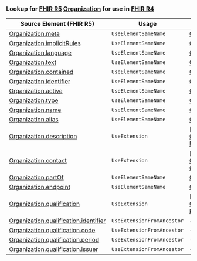 ### Lookup for [FHIR R5](https://hl7.org/fhir/R5/) [Organization](https://hl7.org/fhir/R5/Organization.html) for use in [FHIR R4](https://hl7.org/fhir/R4/)

| Source Element (FHIR R5) | Usage | Target |
| -------------- | ----- | ------ |
| [Organization.meta](https://hl7.org/fhir/R5/Organization.html#resource) | `UseElementSameName` | [Organization.meta](https://hl7.org/fhir/R4/Organization.html#resource) |
| [Organization.implicitRules](https://hl7.org/fhir/R5/Organization.html#resource) | `UseElementSameName` | [Organization.implicitRules](https://hl7.org/fhir/R4/Organization.html#resource) |
| [Organization.language](https://hl7.org/fhir/R5/Organization.html#resource) | `UseElementSameName` | [Organization.language](https://hl7.org/fhir/R4/Organization.html#resource) |
| [Organization.text](https://hl7.org/fhir/R5/Organization.html#resource) | `UseElementSameName` | [Organization.text](https://hl7.org/fhir/R4/Organization.html#resource) |
| [Organization.contained](https://hl7.org/fhir/R5/Organization.html#resource) | `UseElementSameName` | [Organization.contained](https://hl7.org/fhir/R4/Organization.html#resource) |
| [Organization.identifier](https://hl7.org/fhir/R5/Organization.html#resource) | `UseElementSameName` | [Organization.identifier](https://hl7.org/fhir/R4/Organization.html#resource) |
| [Organization.active](https://hl7.org/fhir/R5/Organization.html#resource) | `UseElementSameName` | [Organization.active](https://hl7.org/fhir/R4/Organization.html#resource) |
| [Organization.type](https://hl7.org/fhir/R5/Organization.html#resource) | `UseElementSameName` | [Organization.type](https://hl7.org/fhir/R4/Organization.html#resource) |
| [Organization.name](https://hl7.org/fhir/R5/Organization.html#resource) | `UseElementSameName` | [Organization.name](https://hl7.org/fhir/R4/Organization.html#resource) |
| [Organization.alias](https://hl7.org/fhir/R5/Organization.html#resource) | `UseElementSameName` | [Organization.alias](https://hl7.org/fhir/R4/Organization.html#resource) |
| [Organization.description](https://hl7.org/fhir/R5/Organization.html#resource) | `UseExtension` | [http://hl7.org/fhir/5.0/StructureDefinition/extension-Organization.description](StructureDefinition-ext-R5-Organization.description.html) |
| [Organization.contact](https://hl7.org/fhir/R5/Organization.html#resource) | `UseExtension` | [http://hl7.org/fhir/5.0/StructureDefinition/extension-Organization.contact](StructureDefinition-ext-R5-Organization.contact.html) |
| [Organization.partOf](https://hl7.org/fhir/R5/Organization.html#resource) | `UseElementSameName` | [Organization.partOf](https://hl7.org/fhir/R4/Organization.html#resource) |
| [Organization.endpoint](https://hl7.org/fhir/R5/Organization.html#resource) | `UseElementSameName` | [Organization.endpoint](https://hl7.org/fhir/R4/Organization.html#resource) |
| [Organization.qualification](https://hl7.org/fhir/R5/Organization.html#resource) | `UseExtension` | [http://hl7.org/fhir/5.0/StructureDefinition/extension-Organization.qualification](StructureDefinition-ext-R5-Organization.qualification.html) |
| [Organization.qualification.identifier](https://hl7.org/fhir/R5/Organization.html#resource) | `UseExtensionFromAncestor` | - |
| [Organization.qualification.code](https://hl7.org/fhir/R5/Organization.html#resource) | `UseExtensionFromAncestor` | - |
| [Organization.qualification.period](https://hl7.org/fhir/R5/Organization.html#resource) | `UseExtensionFromAncestor` | - |
| [Organization.qualification.issuer](https://hl7.org/fhir/R5/Organization.html#resource) | `UseExtensionFromAncestor` | - |
